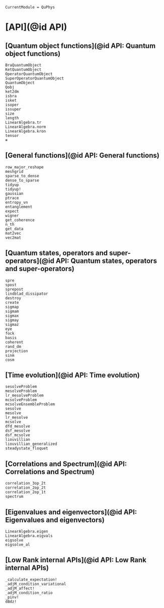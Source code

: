 ```@meta
CurrentModule = QuPhys
```

# [API](@id API)

## [Quantum object functions](@id API: Quantum object functions)

```@docs
BraQuantumObject
KetQuantumObject
OperatorQuantumObject
SuperOperatorQuantumObject
QuantumObject
Qobj
ket2dm
isbra
isket
isoper
issuper
size
length
LinearAlgebra.tr
LinearAlgebra.norm
LinearAlgebra.kron
tensor
⊗
```

## [General functions](@id API: General functions)

```@docs
row_major_reshape
meshgrid
sparse_to_dense
dense_to_sparse
tidyup
tidyup!
gaussian
ptrace
entropy_vn
entanglement
expect
wigner
get_coherence
n_th
get_data
mat2vec
vec2mat
```

## [Quantum states, operators and super-operators](@id API: Quantum states, operators and super-operators)

```@docs
spre
spost
sprepost
lindblad_dissipator
destroy
create
sigmap
sigmam
sigmax
sigmay
sigmaz
eye
fock
basis
coherent
rand_dm
projection
sinm
cosm
```

## [Time evolution](@id API: Time evolution)

```@docs
sesolveProblem
mesolveProblem
lr_mesolveProblem
mcsolveProblem
mcsolveEnsembleProblem
sesolve
mesolve
lr_mesolve
mcsolve
dfd_mesolve
dsf_mesolve
dsf_mcsolve
liouvillian
liouvillian_generalized
steadystate_floquet
```

## [Correlations and Spectrum](@id API: Correlations and Spectrum)
```@docs
correlation_3op_2t
correlation_2op_2t
correlation_2op_1t
spectrum
```

## [Eigenvalues and eigenvectors](@id API: Eigenvalues and eigenvectors)
```@docs
LinearAlgebra.eigen
LinearAlgebra.eigvals
eigsolve
eigsolve_al
```

## [Low Rank internal APIs](@id API: Low Rank internal APIs)
```@docs
_calculate_expectation!
_adjM_condition_variational
_adjM_affect!
_adjM_condition_ratio
_pinv!
dBdz!
```
